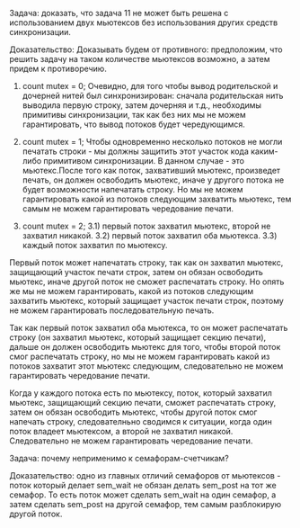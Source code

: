 Задача: доказать, что задача 11 не может быть решена с использованием двух мьютексов без использования других средств синхронизации.
 
Доказательство:
Доказывать будем от противного: предположим, что решить задачу на таком количестве мьютексов возможно, а затем придем к противоречию.
 
1) count mutex = 0;
Очевидно, для того чтобы вывод родительской и дочерней нитей был синхронизирован: сначала родительская нить выводила первую строку, затем дочерняя и т.д., необходимы примитивы синхронизации, так как без них мы не можем гарантировать, что вывод потоков будет чередующимся.
 
2) count mutex = 1;
Чтобы одновременно несколько потоков не могли печатать строки - мы должны защитить этот участок кода каким-либо примитивом синхронизации. В данном случае - это мьютекс.После того как поток, захвативший мьютекс, произведет печать, он должен освободить мьютекс, иначе у другого потока не будет возможности напечатать строку. Но мы не можем гарантировать какой из потоков следующим захватить мьютекс, тем самым не можем гарантировать чередование печати.
 
3) count mutex  = 2;
   3.1) первый поток захватил мьютекс, второй не захватил никакой.
   3.2) первый поток захватил оба мьютекса.
   3.3) каждый поток захватил по мьютексу.
 
Первый поток может напечатать строку, так как он захватил мьютекс, защищающий участок печати строк, затем он обязан освободить мьютекс, иначе другой поток не сможет распечатать строку. Но опять же мы не можем гарантировать, какой из потоков следующим захватить мьютекс, который защищает участок печати строк, поэтому не можем гарантировать последовательную печать.
 
Так как первый поток захватил оба мьютекса, то он может распечатать строку (он захватил мьютекс, который защищает секцию печати), дальше он должен освободить мьютекс для того, чтобы второй поток смог распечатать строку, но мы не можем гарантировать какой из потоков захватит этот мьютекс следующим, следовательно не можем гарантировать чередование печати.
 
Когда у каждого потока есть по мьютексу, поток, который захватил мьютекс, защищающий секцию печати, сможет распечатать строку, затем он обязан освободить мьютекс, чтобы другой поток смог напечать строку, следователньно сводимся к ситуации, когда один поток владеет мьютексом, а второй не захватил никакой. Следовательно не можем гарантировать чередование печати.


Задача: почему неприменимо к семафорам-счетчикам?

Доказательство: одно из главных отличий семафоров от мьютексов - поток который делает sem_wait не обязан делать sem_post на тот же семафор. То есть поток может сделать sem_wait на один семафор, а затем сделать sem_post на другой семафор, тем самым разблокирую другой поток.
 
 
 
 
 
 
 
 
 
 
 
 
 
 

